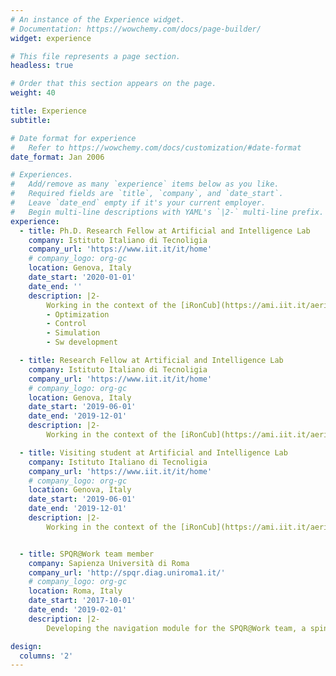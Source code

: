 ```yaml
---
# An instance of the Experience widget.
# Documentation: https://wowchemy.com/docs/page-builder/
widget: experience

# This file represents a page section.
headless: true

# Order that this section appears on the page.
weight: 40

title: Experience
subtitle:

# Date format for experience
#   Refer to https://wowchemy.com/docs/customization/#date-format
date_format: Jan 2006

# Experiences.
#   Add/remove as many `experience` items below as you like.
#   Required fields are `title`, `company`, and `date_start`.
#   Leave `date_end` empty if it's your current employer.
#   Begin multi-line descriptions with YAML's `|2-` multi-line prefix.
experience:
  - title: Ph.D. Research Fellow at Artificial and Intelligence Lab
    company: Istituto Italiano di Tecnoligia
    company_url: 'https://www.iit.it/it/home'
    # company_logo: org-gc
    location: Genova, Italy
    date_start: '2020-01-01'
    date_end: ''
    description: |2-
        Working in the context of the [iRonCub](https://ami.iit.it/aerial-humanoid-robotics) project under the supervision of Dr. Daniele Pucci.
        - Optimization
        - Control
        - Simulation
        - Sw development

  - title: Research Fellow at Artificial and Intelligence Lab
    company: Istituto Italiano di Tecnoligia
    company_url: 'https://www.iit.it/it/home'
    # company_logo: org-gc
    location: Genova, Italy
    date_start: '2019-06-01'
    date_end: '2019-12-01'
    description: |2-
        Working in the context of the [iRonCub](https://ami.iit.it/aerial-humanoid-robotics) project under the supervision of Dr. Daniele Pucci, for my master thesis.

  - title: Visiting student at Artificial and Intelligence Lab
    company: Istituto Italiano di Tecnoligia
    company_url: 'https://www.iit.it/it/home'
    # company_logo: org-gc
    location: Genova, Italy
    date_start: '2019-06-01'
    date_end: '2019-12-01'
    description: |2-
        Working in the context of the [iRonCub](https://ami.iit.it/aerial-humanoid-robotics) project under the supervision of Dr. Daniele Pucci, for my master thesis.


  - title: SPQR@Work team member
    company: Sapienza Università di Roma
    company_url: 'http://spqr.diag.uniroma1.it/'
    # company_logo: org-gc
    location: Roma, Italy
    date_start: '2017-10-01'
    date_end: '2019-02-01'
    description: |2-
        Developing the navigation module for the SPQR@Work team, a spin‑off of the S.P.Q.R. RoboCup team.

design:
  columns: '2'
---
```

